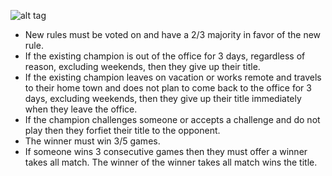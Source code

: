 ![alt tag](https://66.media.tumblr.com/tumblr_lfp90xpDTm1qb9w8so1_250.gif)


- New rules must be voted on and have a 2/3 majority in favor of the new rule.
- If the existing champion is out of the office for 3 days, regardless of reason, excluding weekends, then they give up their title.
- If the existing champion leaves on vacation or works remote and travels to their home town and does not plan to come back to the office for 3 days, excluding weekends, then they give up their title immediately when they leave the office.
- If the champion challenges someone or accepts a challenge and do not play then they forfiet their title to the opponent.
- The winner must win 3/5 games.
- If someone wins 3 consecutive games then they must offer a winner takes all match. The winner of the winner takes all match wins the title.
